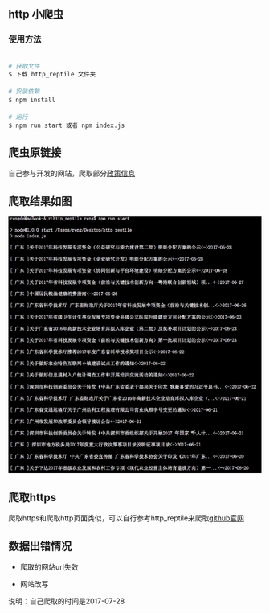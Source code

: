 ## http 小爬虫

### 使用方法

```bash

# 获取文件
$ 下载 http_reptile 文件夹

# 安装依赖
$ npm install

# 运行
$ npm run start 或者 npm index.js


```

## 爬虫原链接

自己参与开发的网站，爬取部分[政策信息](http://www.kjzxfw.com/ia/guangdong/zcxx.html)


## 爬取结果如图

![data](./data.png)


## 爬取https

爬取https和爬取http页面类似，可以自行参考http_reptile来爬取[github官网](https://github.com/)

## 数据出错情况

- 爬取的网站url失效

- 网站改写

说明：自己爬取的时间是2017-07-28

